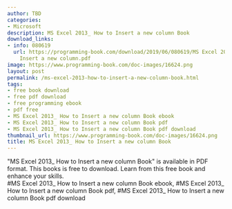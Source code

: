 ```yaml
---
author: TBD
categories:
- Microsoft
description: MS Excel 2013_ How to Insert a new column Book
download_links:
- info: 080619
  url: https://programming-book.com/download/2019/06/080619/MS Excel 2013_ How to
    Insert a new column.pdf
image: https://www.programming-book.com/doc-images/16624.png
layout: post
permalink: /ms-excel-2013-how-to-insert-a-new-column-book.html
tags:
- free book download
- free pdf download
- free programming ebook
- pdf free
- MS Excel 2013_ How to Insert a new column Book ebook
- MS Excel 2013_ How to Insert a new column Book pdf
- MS Excel 2013_ How to Insert a new column Book pdf download
thumbnail_url: https://www.programming-book.com/doc-images/16624.png
title: MS Excel 2013_ How to Insert a new column Book
---
```


 
<div class="item-desc text-justify">
  "MS Excel 2013_ How to Insert a new column Book" is available in PDF format. This books is free to download. Learn from this free book and enhance your skills.
  <br>
  #MS Excel 2013_ How to Insert a new column Book ebook, #MS Excel 2013_ How to Insert a new column Book pdf, #MS Excel 2013_ How to Insert a new column Book pdf download
</div>